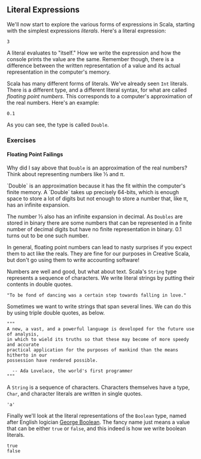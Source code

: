 ## Literal Expressions

We'll now start to explore the various forms of expressions in Scala, starting with the simplest expressions *literals*. Here's a literal expression:

```tut:book
3
```

A literal evaluates to "itself." How we write the expression and how the console prints the value are the same. Remember though, there is a difference between the written representation of a value and its actual representation in the computer's memory.

Scala has many different forms of literals. We've already seen `Int` literals. There is a different type, and a different literal syntax, for what are called *floating point numbers*. This corresponds to a computer's approximation of the real numbers. Here's an example:

```tut:book
0.1
```

As you can see, the type is called `Double`.

### Exercises

#### Floating Point Failings

Why did I say above that `Double` is an approximation of the real numbers? Think about representing numbers like ⅓ and π.

<div class="solution">
`Double` is an approximation because it has the fit within the computer's finite memory. A `Double` takes up precisely 64-bits, which is enough space to store a lot of digits but not enough to store a number that, like π, has an infinite expansion.

The number ⅓ also has an infinite expansion in decimal. As `Doubles` are stored in binary there are some numbers that can be represented in a finite number of decimal digits but have no finite representation in binary. 0.1 turns out to be one such number.

In general, floating point numbers can lead to nasty surprises if you expect them to act like the reals. They are fine for our purposes in Creative Scala, but don't go using them to write accounting software!
</div>

Numbers are well and good, but what about text. Scala's `String` type represents a sequence of characters. We write literal strings by putting their contents in double quotes.

```tut:book
"To be fond of dancing was a certain step towards falling in love."
```

Sometimes we want to write strings that span several lines. We can do this by using triple double quotes, as below.

```tut:book
"""
A new, a vast, and a powerful language is developed for the future use of analysis,
in which to wield its truths so that these may become of more speedy and accurate
practical application for the purposes of mankind than the means hitherto in our
possession have rendered possible. 

  -- Ada Lovelace, the world's first programmer
"""
```

A `String` is a sequence of characters. Characters themselves have a type, `Char`, and character literals are written in single quotes.

```tut:book
'a'
```

Finally we'll look at the literal representations of the `Boolean` type, named after English logician [George Boolean](https://en.wikipedia.org/wiki/George_Boole). The fancy name just means a value that can be either `true` or `false`, and this indeed is how we write boolean literals.

```tut:book
true
false
```
